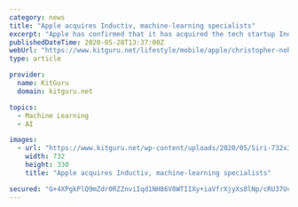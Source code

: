```yaml
---
category: news
title: "Apple acquires Inductiv, machine-learning specialists"
excerpt: "Apple has confirmed that it has acquired the tech startup Inductiv, an engineering team from Ontario that specialises in machine-learning. It’s believed that Apple’s underlying reason for the acquisition of Inductiv is to enhance its virtual assistant,"
publishedDateTime: 2020-05-28T13:37:00Z
webUrl: "https://www.kitguru.net/lifestyle/mobile/apple/christopher-nohall/apple-acquires-inductiv-machine-learning-specialists/"
type: article

provider:
  name: KitGuru
  domain: kitguru.net

topics:
  - Machine Learning
  - AI

images:
  - url: "https://www.kitguru.net/wp-content/uploads/2020/05/Siri-732x330.jpg"
    width: 732
    height: 330
    title: "Apple acquires Inductiv, machine-learning specialists"

secured: "G+4XPgkPlQ9mZdr0RZZnviIqd1NH86V8WTIIXy+iaVfrXjyXs8lNp/cRU37UcoKCsVPi3FTEgJseRXXuS03bea+nyEW8AdPmDlPIzBF5nlK+2J9goSxDjrzxKssX3lY+jcR9J2rITmJcpuawKme3eBSqZu3BTuC9Kvu2bZTgSp4jZCtO9RyRLiboYDs7Q0UG+fdYRxFo81h4h2iqw0BsZw8lDdjsPiVgXbY3wOJ0s/0Mxsv2WJiYRu6DS4wwDB33+97PgzCCv1xa4aaKEd3Ulc4kFOWv5lUItKPmVEiqZlYyBPwQSQoMH8B34DkpdY8Gt1MDoqF+T7jQWGdaeLRTbVvXk0xW0HHNWN035Q8fKPxTaGhwYFPHCauhRvEuDgqp21PEsgmMm8s1PTqnLoG2+L+n2VgrgJCKtGVDCAmb0wfyaspyYmQFljN8AKz1jJanqyufoRTEy0uU/qr+4drFZQINjn5q9nSd+F4dz+u17IU=;xOyHtdCTT6T/m1wfKaHoLA=="
---
```


